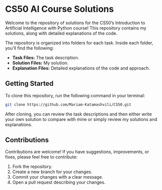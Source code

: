 # CS50 AI Course Solutions

Welcome to the repository of solutions for the CS50’s Introduction to Artificial Intelligence with Python course! This repository contains my solutions, along with detailed explanations of the code.

The repository is organized into folders for each task. Inside each folder, you'll find the following:
- **Task Files:** The task description.
- **Solution Files:** My solution.
- **Explanation Files:** Detailed explanations of the code and approach.

## Getting Started

To clone this repository, run the following command in your terminal:

```bash
git clone https://github.com/Mariam-Katamashvili/CS50.git
```
After cloning, you can review the task descriptions and then either write your own solution to compare with mine or simply review my solutions and explanations.

## Contributions
Contributions are welcome! If you have suggestions, improvements, or fixes, please feel free to contribute:

1. Fork the repository.
2. Create a new branch for your changes.
3. Commit your changes with a clear message.
4. Open a pull request describing your changes.
